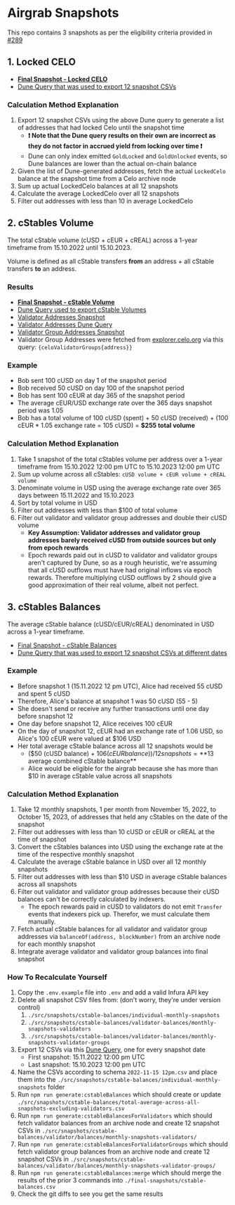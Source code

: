 # Airgrab Snapshots

This repo contains 3 snapshots as per the eligibility criteria provided in [#289](https://github.com/mento-protocol/mento-general/issues/289)

## 1. Locked CELO

- **[Final Snapshot - Locked CELO](./final-snapshots/locked-celo-balances.csv)**
- [Dune Query that was used to export 12 snapshot CSVs](https://dune.com/queries/3164542/5281325)

### Calculation Method Explanation

1. Export 12 snapshot CSVs using the above Dune query to generate a list of addresses that had locked Celo until the snapshot time
   - **❗ Note that the Dune query results on their own are incorrect as they do not factor in accrued yield from locking over time ❗**
   - Dune can only index emitted `GoldLocked` and `GoldUnlocked` events, so Dune balances are lower than the actual on-chain balance
1. Given the list of Dune-generated addresses, fetch the actual `LockedCelo` balance at the snapshot time from a Celo archive node
1. Sum up actual LockedCelo balances at all 12 snapshots
1. Calculate the average LockedCelo over all 12 snapshots
1. Filter out addresses with less than 10 in average LockedCelo

## 2. cStables Volume

The total cStable volume (cUSD + cEUR + cREAL) across a 1-year timeframe from 15.10.2022 until 15.10.2023.

Volume is defined as all cStable transfers **from** an address + all cStable transfers **to** an address.

### Results

- **[Final Snapshot - cStable Volume](./final-snapshots/cstable-volume.csv)**
- [Dune Query used to export cStable Volumes](https://dune.com/queries/3163689/5279843)
- [Validator Addresses Snapshot](./src/snapshots/validators-and-groups/celo-validators.csv)
- [Validator Addresses Dune Query](https://dune.com/queries/3186301)
- [Validator Group Addresses Snapshot](./src/snapshots/validators-and-groups/celo-validator-groups.csv)
- Validator Group Addresses were fetched from [explorer.celo.org](https://explorer.celo.org/mainnet/graphiql) via this query: `{celoValidatorGroups{address}}`

### Example

- Bob sent 100 cUSD on day 1 of the snapshot period
- Bob received 50 cUSD on day 100 of the snapshot period
- Bob has sent 100 cEUR at day 365 of the snapshot period
- The average cEUR/USD exchange rate over the 365 days snapshot period was 1.05
- Bob has a total volume of 100 cUSD (spent) + 50 cUSD (received) + (100 cEUR * 1.05 exchange rate = 105 cUSD) = **$255 total volume**

### Calculation Method Explanation

1. Take 1 snapshot of the total cStables volume per address over a 1-year timeframe from 15.10.2022 12:00 pm UTC to 15.10.2023 12:00 pm UTC
1. Sum up volume across all cStables: `cUSD volume + cEUR volume + cREAL volume`
1. Denominate volume in USD using the average exchange rate over 365 days between 15.11.2022 and 15.10.2023
1. Sort by total volume in USD
1. Filter out addresses with less than $100 of total volume
1. Filter out validator and validator group addresses and double their cUSD volume
   - **Key Assumption: Validator addresses and validator group addresses barely received cUSD from outside sources but only from epoch rewards**
   - Epoch rewards paid out in cUSD to validator and validator groups aren't captured by Dune, so as a rough heuristic, we're assuming that all cUSD outflows must have had original inflows via epoch rewards. Therefore multiplying cUSD outflows by 2 should give a good approximation of their real volume, albeit not perfect.

## 3. cStables Balances

The average cStable balance (cUSD/cEUR/cREAL) denominated in USD across a 1-year timeframe.

- [Final Snapshot - cStable Balances](./final-snhapshots/cstable-balances.csv)
- [Dune Query that was used to export 12 snapshot CSVs at different dates](https://dune.com/queries/3144937/5269961)

### Example

- Before snapshot 1 (15.11.2022 12 pm UTC), Alice had received 55 cUSD and spent 5 cUSD
- Therefore, Alice's balance at snapshot 1 was 50 cUSD (55 - 5)
- She doesn't send or receive any further transactions until one day before snapshot 12
- One day before snapshot 12, Alice receives 100 cEUR
- On the day of snapshot 12, cEUR had an exchange rate of 1.06 USD, so Alice's 100 cEUR were valued at $106 USD
- Her total average cStable balance across all 12 snapshots would be
  - ($50 (cUSD balance) + $106 (cEUR balance)) / 12 snapshots = **$13 average combined cStable balance**
  - Alice would be eligible for the airgrab because she has more than $10 in average cStable value across all snapshots

### Calculation Method Explanation

1. Take 12 monthly snapshots, 1 per month from November 15, 2022, to October 15, 2023, of addresses that held any cStables on the date of the snapshot
1. Filter out addresses with less than 10 cUSD or cEUR or cREAL at the time of snapshot
1. Convert the cStables balances into USD using the exchange rate at the time of the respective monthly snapshot
1. Calculate the average cStable balance in USD over all 12 monthly snapshots
1. Filter out addresses with less than $10 USD in average cStable balances across all snapshots
1. Filter out validator and validator group addresses because their cUSD balances can't be correctly calculated by indexers.
   - The epoch rewards paid in cUSD to validators do not emit `Transfer` events that indexers pick up. Therefor, we must calculate them manually.
1. Fetch actual cStable balances for all validator and validator group addresses via `balanceOf(address, blockNumber)` from an archive node for each monthly snapshot
1. Integrate average validator and validator group balances into final snapshot

### How To Recalculate Yourself

1. Copy the `.env.example` file into `.env` and add a valid Infura API key
1. Delete all snapshot CSV files from: (don't worry, they're under version control)
   1. `./src/snapshots/cstable-balances/individual-monthly-snapshots`
   1. `./src/snapshots/cstable-balances/validator-balances/monthly-snapshots-validators`
   1. `./src/snapshots/cstable-balances/validator-balances/monthly-snapshots-validator-groups`
1. Export 12 CSVs via this [Dune Query](https://dune.com/queries/3144937/5269961), one for every snapshot date
   - First snapshot: 15.11.2022 12:00 pm UTC
   - Last snapshot: 15.10.2023 12:00 pm UTC
1. Name the CSVs according to schema `2022-11-15 12pm.csv` and place them into the `./src/snapshots/cstable-balances/individual-monthly-snapshots` folder
1. Run `npm run generate:cstableBalances` which should create or update `./src/snapshots/cstable-balances/total-average-across-all-snapshots-excluding-validators.csv`
1. Run `npm run generate:cstableBalancesForValidators` which should fetch validator balances from an archive node and create 12 snapshot CSVs in `./src/snapshots/cstable-balances/validator/balances/monthly-snapshots-validators/`
1. Run `npm run generate:cstableBalancesForValidatorGroups` which should fetch validator group balances from an archive node and create 12 snapshot CSVs in `./src/snapshots/cstable-balances/validator/balances/monthly-snapshots-validator-groups/`
1. Run `npm run generate:cstableBalances:merge` which should merge the results of the prior 3 commands into `./final-snapshots/cstable-balances.csv`
1. Check the git diffs to see you get the same results
